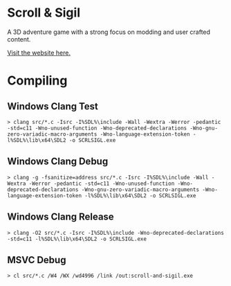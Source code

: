 # Scroll & Sigil

A 3D adventure game with a strong focus on modding and user crafted content.

[Visit the website here.](https://scrollandsigil.com)

# Compiling

## Windows Clang Test

```
> clang src/*.c -Isrc -I%SDL%\include -Wall -Wextra -Werror -pedantic -std=c11 -Wno-unused-function -Wno-deprecated-declarations -Wno-gnu-zero-variadic-macro-arguments -Wno-language-extension-token -l%SDL%\lib\x64\SDL2 -o SCRLSIGL.exe
```

## Windows Clang Debug

```
> clang -g -fsanitize=address src/*.c -Isrc -I%SDL%\include -Wall -Wextra -Werror -pedantic -std=c11 -Wno-unused-function -Wno-deprecated-declarations -Wno-gnu-zero-variadic-macro-arguments -Wno-language-extension-token -l%SDL%\lib\x64\SDL2 -o SCRLSIGL.exe
```

## Windows Clang Release

```
> clang -O2 src/*.c -Isrc -I%SDL%\include -Wno-deprecated-declarations -std=c11 -l%SDL%\lib\x64\SDL2 -o SCRLSIGL.exe
```

## MSVC Debug

```
> cl src/*.c /W4 /WX /wd4996 /link /out:scroll-and-sigil.exe
```
